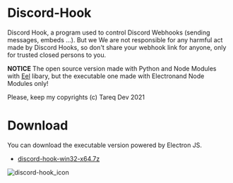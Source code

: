 # Discord-Hook
Discord Hook, a program used to control Discord Webhooks (sending messages, embeds ...). But we We are not responsible for any harmful act made by Discord Hooks, so don't share your webhook link for anyone, only for trusted closed persons to you.

**NOTICE**
The open source version made with Python and Node Modules with [Eel](https://pypi.org/project/Eel/#:~:text=Eel%20is%20a%20little%20Python,from%20Javascript%2C%20and%20vice%20versa.) libary, but the executable one made with Electronand Node Modules only!


Please, keep my copyrights (c) Tareq Dev 2021
# Download
You can download the executable version powered by Electron JS.
- [discord-hook-win32-x64.7z](https://www.mediafire.com/file/tjjazoqz57w2npl/discord-hook-win32-x64.7z/file)


![discord-hook_icon](https://cdn.discordapp.com/attachments/774442673171988491/807728520964866088/icon.png)
